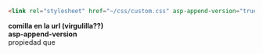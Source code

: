 ```html
<link rel="stylesheet" href="~/css/custom.css" asp-append-version="true" />
```
**comilla en la url (virgulilla??)**  
**asp-append-version**  
propiedad que 


```csharp

```
